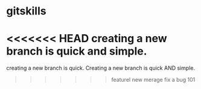 # gitskills
<<<<<<< HEAD
creating a new branch is quick and simple.
=======
creating a new branch is quick.
Creating a new branch is quick AND simple.
>>>>>>> featurel
new merage
fix a bug 101
